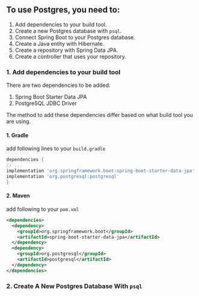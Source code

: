 ## **To use Postgres, you need to:**

1. Add dependencies to your build tool.
2. Create a new Postgres database with `psql`.
3. Connect Spring Boot to your Postgres database.
4. Create a Java entity with Hibernate.
5. Create a repository with Spring Data JPA.
6. Create a controller that uses your repository.

### 1.  Add dependencies to your build tool

There are two dependencies to be added:
1. Spring Boot Starter Data JPA
2. PostgreSQL JDBC Driver

The method to add these dependencies differ based on what build tool you are using.

#### 1. Gradle

add following lines to your `build.gradle`

```gradle
dependencies { 
// ... 
implementation 'org.springframework.boot:spring-boot-starter-data-jpa' 
implementation 'org.postgresql:postgresql' 
}
```

#### 2. Maven

add following to your `pom.xml`

```xml
<dependencies>
  <dependency>
    <groupId>org.springframework.boot</groupId>
    <artifactId>spring-boot-starter-data-jpa</artifactId>
  </dependency>
  <dependency>
    <groupId>org.postgresql</groupId>
    <artifactId>postgresql</artifactId>
  </dependency>
</dependencies>
```


### 2. Create A New Postgres Database With `psql`

